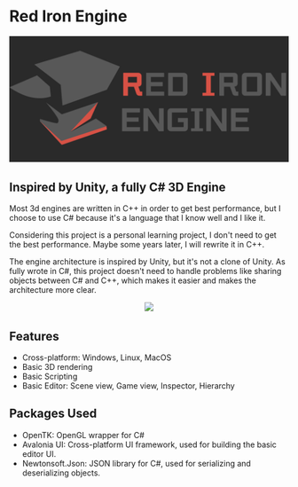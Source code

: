 # Red Iron Engine

<div align="center">
<img alt="RIEngine-Logo.png"  src="Doc/RIEngine-Logo.png" width="700"/>
</div>

## Inspired by Unity, a fully C# 3D Engine
Most 3d engines are written in C++ in order to get best performance,
but I choose to use C# because it's a language that I know well and I like it.

Considering this project is a personal learning project, I don't need to get the best performance.
Maybe some years later, I will rewrite it in C++.

The engine architecture is inspired by Unity, but it's not a clone of Unity. As fully wrote
in C#, this project doesn't need to handle problems like sharing objects between C# and C++,
which makes it easier and makes the architecture more clear.

<div align="center">
<img src="EngineArchi.png" width="700"/>
</div>

## Features
- Cross-platform: Windows, Linux, MacOS
- Basic 3D rendering
- Basic Scripting
- Basic Editor: Scene view, Game view, Inspector, Hierarchy

## Packages Used
- OpenTK: OpenGL wrapper for C#
- Avalonia UI: Cross-platform UI framework, used for building the basic editor UI.
- Newtonsoft.Json: JSON library for C#, used for serializing and deserializing objects.

